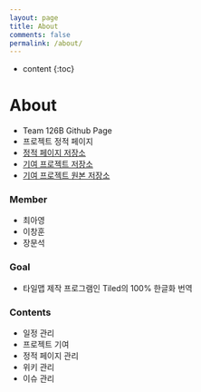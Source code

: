 ```yaml
---
layout: page
title: About
comments: false
permalink: /about/
---
```


* content
{:toc}

# About
* Team 126B Github Page
* 프로젝트 정적 페이지
* [정적 페이지 저장소](https://github.com/17-1-SKKU-OSS/126B)
* [기여 프로젝트 저장소](https://github.com/17-1-SKKU-OSS/tiled)
* [기여 프로젝트 원본 저장소](https://github.com/bjorn/tiled)

### Member
* 최아영
* 이창훈
* 장문석

### Goal
* 타일맵 제작 프로그램인 Tiled의 100% 한글화 번역

### Contents
* 일정 관리
* 프로젝트 기여
* 정적 페이지 관리
* 위키 관리
* 이슈 관리
